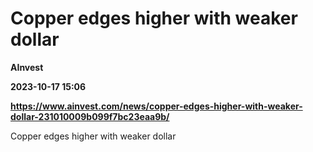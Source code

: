 # Copper edges higher with weaker dollar
**AInvest**

**2023-10-17 15:06**

**https://www.ainvest.com/news/copper-edges-higher-with-weaker-dollar-231010009b099f7bc23eaa9b/**

Copper edges higher with weaker dollar